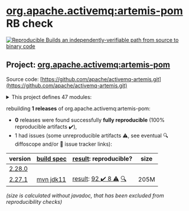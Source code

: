[org.apache.activemq:artemis-pom](https://central.sonatype.com/artifact/org.apache.activemq/artemis-pom/2.27.1/versions) RB check
=======

[![Reproducible Builds](https://reproducible-builds.org/images/logos/rb.svg) an independently-verifiable path from source to binary code](https://reproducible-builds.org/)

## Project: [org.apache.activemq:artemis-pom](https://central.sonatype.com/artifact/org.apache.activemq/artemis-pom/2.27.1/versions)

Source code: [https://github.com/apache/activemq-artemis.git](https://github.com/apache/activemq-artemis.git)

<details><summary>This project defines 47 modules:</summary>

* [org.apache.activemq:activemq-branding](https://central.sonatype.com/artifact/org.apache.activemq/activemq-branding/2.27.1)
* [org.apache.activemq:apache-artemis](https://central.sonatype.com/artifact/org.apache.activemq/apache-artemis/2.27.1)
* [org.apache.activemq:artemis-amqp-protocol](https://central.sonatype.com/artifact/org.apache.activemq/artemis-amqp-protocol/2.27.1)
* [org.apache.activemq:artemis-boot](https://central.sonatype.com/artifact/org.apache.activemq/artemis-boot/2.27.1)
* [org.apache.activemq:artemis-cdi-client](https://central.sonatype.com/artifact/org.apache.activemq/artemis-cdi-client/2.27.1)
* [org.apache.activemq:artemis-cli](https://central.sonatype.com/artifact/org.apache.activemq/artemis-cli/2.27.1)
* [org.apache.activemq:artemis-commons](https://central.sonatype.com/artifact/org.apache.activemq/artemis-commons/2.27.1)
* [org.apache.activemq:artemis-console](https://central.sonatype.com/artifact/org.apache.activemq/artemis-console/2.27.1)
* [org.apache.activemq:artemis-core-client](https://central.sonatype.com/artifact/org.apache.activemq/artemis-core-client/2.27.1)
* [org.apache.activemq:artemis-core-client-all](https://central.sonatype.com/artifact/org.apache.activemq/artemis-core-client-all/2.27.1)
* [org.apache.activemq:artemis-core-client-osgi](https://central.sonatype.com/artifact/org.apache.activemq/artemis-core-client-osgi/2.27.1)
* [org.apache.activemq:artemis-dto](https://central.sonatype.com/artifact/org.apache.activemq/artemis-dto/2.27.1)
* [org.apache.activemq:artemis-features](https://central.sonatype.com/artifact/org.apache.activemq/artemis-features/2.27.1)
* [org.apache.activemq:artemis-hawtio-pom](https://central.sonatype.com/artifact/org.apache.activemq/artemis-hawtio-pom/2.27.1)
* [org.apache.activemq:artemis-hornetq-protocol](https://central.sonatype.com/artifact/org.apache.activemq/artemis-hornetq-protocol/2.27.1)
* [org.apache.activemq:artemis-hqclient-protocol](https://central.sonatype.com/artifact/org.apache.activemq/artemis-hqclient-protocol/2.27.1)
* [org.apache.activemq:artemis-jakarta-client](https://central.sonatype.com/artifact/org.apache.activemq/artemis-jakarta-client/2.27.1)
* [org.apache.activemq:artemis-jakarta-client-all](https://central.sonatype.com/artifact/org.apache.activemq/artemis-jakarta-client-all/2.27.1)
* [org.apache.activemq:artemis-jakarta-ra](https://central.sonatype.com/artifact/org.apache.activemq/artemis-jakarta-ra/2.27.1)
* [org.apache.activemq:artemis-jakarta-server](https://central.sonatype.com/artifact/org.apache.activemq/artemis-jakarta-server/2.27.1)
* [org.apache.activemq:artemis-jakarta-service-extensions](https://central.sonatype.com/artifact/org.apache.activemq/artemis-jakarta-service-extensions/2.27.1)
* [org.apache.activemq:artemis-jdbc-store](https://central.sonatype.com/artifact/org.apache.activemq/artemis-jdbc-store/2.27.1)
* [org.apache.activemq:artemis-jms-client](https://central.sonatype.com/artifact/org.apache.activemq/artemis-jms-client/2.27.1)
* [org.apache.activemq:artemis-jms-client-all](https://central.sonatype.com/artifact/org.apache.activemq/artemis-jms-client-all/2.27.1)
* [org.apache.activemq:artemis-jms-client-osgi](https://central.sonatype.com/artifact/org.apache.activemq/artemis-jms-client-osgi/2.27.1)
* [org.apache.activemq:artemis-jms-server](https://central.sonatype.com/artifact/org.apache.activemq/artemis-jms-server/2.27.1)
* [org.apache.activemq:artemis-journal](https://central.sonatype.com/artifact/org.apache.activemq/artemis-journal/2.27.1)
* [org.apache.activemq:artemis-junit](https://central.sonatype.com/artifact/org.apache.activemq/artemis-junit/2.27.1)
* [org.apache.activemq:artemis-log-annotation-processor](https://central.sonatype.com/artifact/org.apache.activemq/artemis-log-annotation-processor/2.27.1)
* [org.apache.activemq:artemis-maven-plugin](https://central.sonatype.com/artifact/org.apache.activemq/artemis-maven-plugin/2.27.1)
* [org.apache.activemq:artemis-mqtt-protocol](https://central.sonatype.com/artifact/org.apache.activemq/artemis-mqtt-protocol/2.27.1)
* [org.apache.activemq:artemis-openwire-protocol](https://central.sonatype.com/artifact/org.apache.activemq/artemis-openwire-protocol/2.27.1)
* [org.apache.activemq:artemis-plugin](https://central.sonatype.com/artifact/org.apache.activemq/artemis-plugin/2.27.1)
* [org.apache.activemq:artemis-pom](https://central.sonatype.com/artifact/org.apache.activemq/artemis-pom/2.27.1)
* [org.apache.activemq:artemis-protocols](https://central.sonatype.com/artifact/org.apache.activemq/artemis-protocols/2.27.1)
* [org.apache.activemq:artemis-quorum-api](https://central.sonatype.com/artifact/org.apache.activemq/artemis-quorum-api/2.27.1)
* [org.apache.activemq:artemis-quorum-ri](https://central.sonatype.com/artifact/org.apache.activemq/artemis-quorum-ri/2.27.1)
* [org.apache.activemq:artemis-ra](https://central.sonatype.com/artifact/org.apache.activemq/artemis-ra/2.27.1)
* [org.apache.activemq:artemis-selector](https://central.sonatype.com/artifact/org.apache.activemq/artemis-selector/2.27.1)
* [org.apache.activemq:artemis-server](https://central.sonatype.com/artifact/org.apache.activemq/artemis-server/2.27.1)
* [org.apache.activemq:artemis-server-osgi](https://central.sonatype.com/artifact/org.apache.activemq/artemis-server-osgi/2.27.1)
* [org.apache.activemq:artemis-service-extensions](https://central.sonatype.com/artifact/org.apache.activemq/artemis-service-extensions/2.27.1)
* [org.apache.activemq:artemis-spring-integration](https://central.sonatype.com/artifact/org.apache.activemq/artemis-spring-integration/2.27.1)
* [org.apache.activemq:artemis-stomp-protocol](https://central.sonatype.com/artifact/org.apache.activemq/artemis-stomp-protocol/2.27.1)
* [org.apache.activemq:artemis-unit-test-support](https://central.sonatype.com/artifact/org.apache.activemq/artemis-unit-test-support/2.27.1)
* [org.apache.activemq:artemis-web](https://central.sonatype.com/artifact/org.apache.activemq/artemis-web/2.27.1)
* [org.apache.activemq:artemis-website](https://central.sonatype.com/artifact/org.apache.activemq/artemis-website/2.27.1)
</details>

rebuilding **1 releases** of org.apache.activemq:artemis-pom:
- **0** releases were found successfully **fully reproducible** (100% reproducible artifacts :heavy_check_mark:),
- 1 had issues (some unreproducible artifacts :warning:, see eventual :mag: diffoscope and/or :memo: issue tracker links):

| version | [build spec](/BUILDSPEC.md) | [result](https://reproducible-builds.org/docs/jvm/): reproducible? | size |
| -- | --------- | ------ | -- |
| [2.28.0](https://central.sonatype.com/artifact/org.apache.activemq/artemis-pom/2.28.0/pom) | | | |
| [2.27.1](https://central.sonatype.com/artifact/org.apache.activemq/artemis-pom/2.27.1/pom) | [mvn jdk11](artemis-2.27.1.buildspec) | [result](artemis-pom-2.27.1.buildinfo): [92 :heavy_check_mark:  8 :warning:](artemis-pom-2.27.1.buildcompare) [:mag:](artemis-pom-2.27.1.diffoscope) | 205M |

<i>(size is calculated without javadoc, that has been excluded from reproducibility checks)</i>
